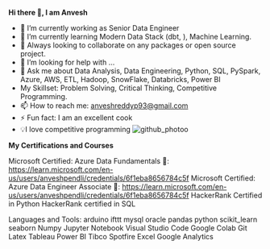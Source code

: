**Hi there 👋, I am Anvesh**



- 🔭 I’m currently working as Senior Data Engineer
- 🌱 I’m currently learning Modern Data Stack (dbt, ), Machine Learning. 
- 👯 Always looking to collaborate on any packages or open source project.
- 🤔 I’m looking for help with ...                                                              
- 💬 Ask me about Data Analysis, Data Engineering, Python, SQL, PySpark, Azure, AWS, ETL, Hadoop, SnowFlake, Databricks, Power BI
- My Skillset: Problem Solving, Critical Thinking, Competitive Programming. 
- 📫 How to reach me: anveshreddyp93@gmail.com
- ⚡ Fun fact: I am an excellent cook
- 💡I love competitive programming         ![github_photoo](https://github.com/reddy-anvesh/reddy-anvesh/assets/149987255/f131943f-bd48-4366-a594-e35b4d03eb09)

                  

**My Certifications and Courses**

Microsoft Certified: Azure Data Fundamentals 🔗: https://learn.microsoft.com/en-us/users/anveshpendli/credentials/6f1eba8656784c5f
Microsoft Certified: Azure Data Engineer Associate 🔗: https://learn.microsoft.com/en-us/users/anveshpendli/credentials/6f1eba8656784c5f
HackerRank Certified in Python
HackerRank certified in SQL 

Languages and Tools:
arduino ifttt mysql oracle pandas python scikit_learn seaborn Numpy Jupyter Notebook Visual Studio Code Google Colab Git Latex Tableau Power BI Tibco Spotfire Excel Google Analytics
